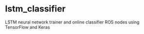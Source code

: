 # lstm_classifier
 LSTM neural network trainer and online classifier ROS nodes using TensorFlow and Keras

